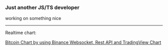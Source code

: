 ### Just another JS/TS developer

working on something nice


------------------
Realtime chart:

[Bitcoin Chart by using Binance Websocket, Rest API and TradingView Chart](https://relaxed-hermann-a8bd85.netlify.app/)
